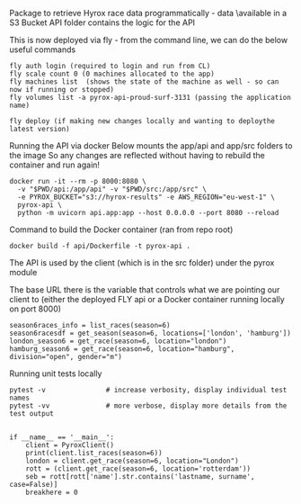 Package to retrieve Hyrox race data programmatically - data
\available in a S3 Bucket
API folder contains the logic for the API

This is now deployed via fly - from the command line, we can do the below useful commands

 ```
 fly auth login (required to login and run from CL) 
 fly scale count 0 (0 machines allocated to the app)
 fly machines list  (shows the state of the machine as well - so can now if running or stopped)
 fly volumes list -a pyrox-api-proud-surf-3131 (passing the application name)
 
 fly deploy (if making new changes locally and wanting to deploythe latest version)
```


Running the API via docker 
Below mounts the app/api and app/src folders to the image
So any changes are reflected without having to rebuild the container and run again!

```
docker run -it --rm -p 8000:8080 \
  -v "$PWD/api:/app/api" -v "$PWD/src:/app/src" \
  -e PYROX_BUCKET="s3://hyrox-results" -e AWS_REGION="eu-west-1" \
  pyrox-api \
  python -m uvicorn api.app:app --host 0.0.0.0 --port 8080 --reload
```

Command to build the Docker container (ran from repo root)
```
docker build -f api/Dockerfile -t pyrox-api .  
```


The API is used by the client (which is in the src folder) under the pyrox module

The base URL there is the variable that controls what we are pointing our client to (either the deployed FLY api or a Docker container running locally on port 8000)


```commandline
season6races_info = list_races(season=6)
season6racesdf = get_season(season=6, locations=['london', 'hamburg'])
london_season6 = get_race(season=6, location="london")
hamburg_season6 = get_race(season=6, location="hamburg", division="open", gender="m")
```


Running unit tests locally

```commandline
pytest -v               # increase verbosity, display individual test names
pytest -vv              # more verbose, display more details from the test output
```


```commandline

if __name__ == '__main__':
    client = PyroxClient()
    print(client.list_races(season=6))
    london = client.get_race(season=6, location="London")
    rott = (client.get_race(season=6, location='rotterdam'))
    seb = rott[rott['name'].str.contains('lastname, surname', case=False)]
    breakhere = 0

```
